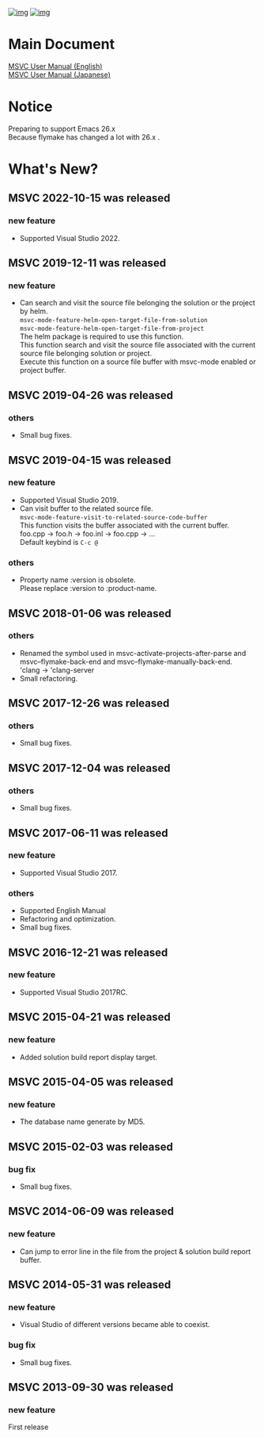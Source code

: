 [![img](http://melpa.org/packages/msvc-badge.svg)](http://melpa.org/#/msvc) [![img](http://stable.melpa.org/packages/msvc-badge.svg)](http://stable.melpa.org/#/msvc)  


# Main Document

[MSVC User Manual (English)](./doc/manual.en.md)  
[MSVC User Manual (Japanese)](./doc/manual.ja.md)  


# Notice

Preparing to support Emacs 26.x  
Because flymake has changed a lot with 26.x .  


# What's New?


## MSVC 2022-10-15 was released


### new feature

-   Supported Visual Studio 2022.


## MSVC 2019-12-11 was released


### new feature

-   Can search and visit the source file belonging the solution or the project by helm.  
    `msvc-mode-feature-helm-open-target-file-from-solution`  
    `msvc-mode-feature-helm-open-target-file-from-project`  
    The helm package is required to use this function.  
    This function search and visit the source file associated with the current source file belonging solution or project.  
    Execute this function on a source file buffer with msvc-mode enabled or project buffer.


## MSVC 2019-04-26 was released


### others

-   Small bug fixes.


## MSVC 2019-04-15 was released


### new feature

-   Supported Visual Studio 2019.
-   Can visit buffer to the related source file.  
    `msvc-mode-feature-visit-to-related-source-code-buffer`  
    This function visits the buffer associated with the current buffer.  
    foo.cpp -> foo.h -> foo.inl -> foo.cpp -> &#x2026;  
    Default keybind is `C-c @`


### others

-   Property name :version is obsolete.  
    Please replace :version to :product-name.


## MSVC 2018-01-06 was released


### others

-   Renamed the symbol used in msvc-activate-projects-after-parse and msvc&#x2013;flymake-back-end and msvc&#x2013;flymake-manually-back-end.  
    'clang -> 'clang-server
-   Small refactoring.


## MSVC 2017-12-26 was released


### others

-   Small bug fixes.


## MSVC 2017-12-04 was released


### others

-   Small bug fixes.


## MSVC 2017-06-11 was released


### new feature

-   Supported Visual Studio 2017.


### others

-   Supported English Manual
-   Refactoring and optimization.
-   Small bug fixes.


## MSVC 2016-12-21 was released


### new feature

-   Supported Visual Studio 2017RC.


## MSVC 2015-04-21 was released


### new feature

-   Added solution build report display target.


## MSVC 2015-04-05 was released


### new feature

-   The database name generate by MD5.


## MSVC 2015-02-03 was released


### bug fix

-   Small bug fixes.


## MSVC 2014-06-09 was released


### new feature

-   Can jump to error line in the file from the project & solution build report buffer.


## MSVC 2014-05-31 was released


### new feature

-   Visual Studio of different versions became able to coexist.


### bug fix

-   Small bug fixes.


## MSVC 2013-09-30 was released


### new feature

First release  

